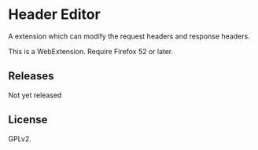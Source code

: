 # Header Editor

A extension which can modify the request headers and response headers.

This is a WebExtension. Require Firefox 52 or later.

## Releases

Not yet released

## License

GPLv2.